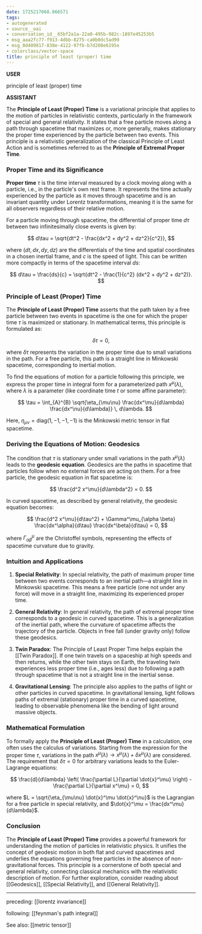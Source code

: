```yaml
---
date: 1725217068.866571
tags:
- autogenerated
- source__oai
- conversation_id__65bf2a1a-22a0-495b-982c-1897e45253b5
- msg_aaa2fc77-f913-4dbb-8275-ca0b0dc5ad99
- msg_0d409817-838e-4122-97fb-b7d208e6195e
- colorclass/vector-space
title: principle of least (proper) time
---
```


**USER**

principle of least (proper) time


**ASSISTANT**

The **Principle of Least (Proper) Time** is a variational principle that applies to the motion of particles in relativistic contexts, particularly in the framework of special and general relativity. It states that a free particle moves along a path through spacetime that maximizes or, more generally, makes stationary the proper time experienced by the particle between two events. This principle is a relativistic generalization of the classical Principle of Least Action and is sometimes referred to as the **Principle of Extremal Proper Time**.

### Proper Time and its Significance

**Proper time** $\tau$ is the time interval measured by a clock moving along with a particle, i.e., in the particle's own rest frame. It represents the time actually experienced by the particle as it moves through spacetime and is an invariant quantity under Lorentz transformations, meaning it is the same for all observers regardless of their relative motion.

For a particle moving through spacetime, the differential of proper time $d\tau$ between two infinitesimally close events is given by:

$$
d\tau = \sqrt{dt^2 - \frac{dx^2 + dy^2 + dz^2}{c^2}},
$$

where $(dt, dx, dy, dz)$ are the differentials of the time and spatial coordinates in a chosen inertial frame, and $c$ is the speed of light. This can be written more compactly in terms of the spacetime interval $ds$:

$$
d\tau = \frac{ds}{c} = \sqrt{dt^2 - \frac{1}{c^2} (dx^2 + dy^2 + dz^2)}.
$$

### Principle of Least (Proper) Time

The **Principle of Least (Proper) Time** asserts that the path taken by a free particle between two events in spacetime is the one for which the proper time $\tau$ is maximized or stationary. In mathematical terms, this principle is formulated as:

$$
\delta \tau = 0,
$$

where $\delta \tau$ represents the variation in the proper time due to small variations in the path. For a free particle, this path is a straight line in Minkowski spacetime, corresponding to inertial motion.

To find the equations of motion for a particle following this principle, we express the proper time in integral form for a parameterized path $x^\mu(\lambda)$, where $\lambda$ is a parameter (like coordinate time $t$ or some affine parameter):

$$
\tau = \int_{A}^{B} \sqrt{\eta_{\mu\nu} \frac{dx^\mu}{d\lambda} \frac{dx^\nu}{d\lambda}} \, d\lambda.
$$

Here, $\eta_{\mu\nu} = \text{diag}(1, -1, -1, -1)$ is the Minkowski metric tensor in flat spacetime.

### Deriving the Equations of Motion: Geodesics

The condition that $\tau$ is stationary under small variations in the path $x^\mu(\lambda)$ leads to the **geodesic equation**. Geodesics are the paths in spacetime that particles follow when no external forces are acting on them. For a free particle, the geodesic equation in flat spacetime is:

$$
\frac{d^2 x^\mu}{d\lambda^2} = 0.
$$

In curved spacetime, as described by general relativity, the geodesic equation becomes:

$$
\frac{d^2 x^\mu}{d\tau^2} + \Gamma^\mu_{\alpha \beta} \frac{dx^\alpha}{d\tau} \frac{dx^\beta}{d\tau} = 0,
$$

where $\Gamma^\mu_{\alpha \beta}$ are the Christoffel symbols, representing the effects of spacetime curvature due to gravity.

### Intuition and Applications

1. **Special Relativity**: In special relativity, the path of maximum proper time between two events corresponds to an inertial path—a straight line in Minkowski spacetime. This means a free particle (one not under any force) will move in a straight line, maximizing its experienced proper time.

2. **General Relativity**: In general relativity, the path of extremal proper time corresponds to a geodesic in curved spacetime. This is a generalization of the inertial path, where the curvature of spacetime affects the trajectory of the particle. Objects in free fall (under gravity only) follow these geodesics.

3. **Twin Paradox**: The Principle of Least Proper Time helps explain the [[Twin Paradox]]. If one twin travels on a spaceship at high speeds and then returns, while the other twin stays on Earth, the traveling twin experiences less proper time (i.e., ages less) due to following a path through spacetime that is not a straight line in the inertial sense.

4. **Gravitational Lensing**: The principle also applies to the paths of light or other particles in curved spacetime. In gravitational lensing, light follows paths of extremal (stationary) proper time in a curved spacetime, leading to observable phenomena like the bending of light around massive objects.

### Mathematical Formulation

To formally apply the **Principle of Least (Proper) Time** in a calculation, one often uses the calculus of variations. Starting from the expression for the proper time $\tau$, variations in the path $x^\mu(\lambda) \rightarrow x^\mu(\lambda) + \delta x^\mu(\lambda)$ are considered. The requirement that $\delta \tau = 0$ for arbitrary variations leads to the Euler-Lagrange equations:

$$
\frac{d}{d\lambda} \left( \frac{\partial L}{\partial \dot{x}^\mu} \right) - \frac{\partial L}{\partial x^\mu} = 0,
$$

where $L = \sqrt{\eta_{\mu\nu} \dot{x}^\mu \dot{x}^\nu}$ is the Lagrangian for a free particle in special relativity, and $\dot{x}^\mu = \frac{dx^\mu}{d\lambda}$.

### Conclusion

The **Principle of Least (Proper) Time** provides a powerful framework for understanding the motion of particles in relativistic physics. It unifies the concept of geodesic motion in both flat and curved spacetimes and underlies the equations governing free particles in the absence of non-gravitational forces. This principle is a cornerstone of both special and general relativity, connecting classical mechanics with the relativistic description of motion. For further exploration, consider reading about [[Geodesics]], [[Special Relativity]], and [[General Relativity]].


---

preceding: [[lorentz invariance]]  


following: [[feynman's path integral]]

See also: [[metric tensor]]